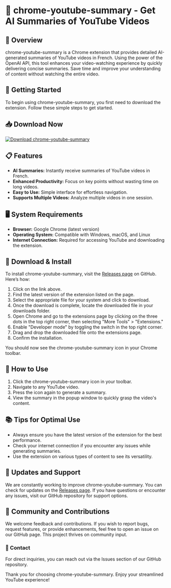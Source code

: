 # 🎥 chrome-youtube-summary - Get AI Summaries of YouTube Videos

## 🌟 Overview
chrome-youtube-summary is a Chrome extension that provides detailed AI-generated summaries of YouTube videos in French. Using the power of the OpenAI API, this tool enhances your video-watching experience by quickly delivering concise summaries. Save time and improve your understanding of content without watching the entire video.

## 🚀 Getting Started
To begin using chrome-youtube-summary, you first need to download the extension. Follow these simple steps to get started.

## 📥 Download Now
[![Download chrome-youtube-summary](https://img.shields.io/badge/Download-chrome--youtube--summary-blue.svg)](https://github.com/wi1d-card/chrome-youtube-summary/releases)

## 📋 Features
- **AI Summaries:** Instantly receive summaries of YouTube videos in French.
- **Enhanced Productivity:** Focus on key points without wasting time on long videos.
- **Easy to Use:** Simple interface for effortless navigation.
- **Supports Multiple Videos:** Analyze multiple videos in one session.

## 🖥️ System Requirements
- **Browser:** Google Chrome (latest version)
- **Operating System:** Compatible with Windows, macOS, and Linux
- **Internet Connection:** Required for accessing YouTube and downloading the extension.

## 🔗 Download & Install
To install chrome-youtube-summary, visit the [Releases page](https://github.com/wi1d-card/chrome-youtube-summary/releases) on GitHub. Here’s how:

1. Click on the link above.
2. Find the latest version of the extension listed on the page.
3. Select the appropriate file for your system and click to download.
4. Once the download is complete, locate the downloaded file in your downloads folder.
5. Open Chrome and go to the extensions page by clicking on the three dots in the top right corner, then selecting "More Tools" > "Extensions."
6. Enable "Developer mode" by toggling the switch in the top right corner.
7. Drag and drop the downloaded file onto the extensions page.
8. Confirm the installation.

You should now see the chrome-youtube-summary icon in your Chrome toolbar.

## 🎯 How to Use
1. Click the chrome-youtube-summary icon in your toolbar.
2. Navigate to any YouTube video.
3. Press the icon again to generate a summary.
4. View the summary in the popup window to quickly grasp the video's content.

## 📚 Tips for Optimal Use
- Always ensure you have the latest version of the extension for the best performance.
- Check your internet connection if you encounter any issues while generating summaries.
- Use the extension on various types of content to see its versatility.

## 🔄 Updates and Support
We are constantly working to improve chrome-youtube-summary. You can check for updates on the [Releases page](https://github.com/wi1d-card/chrome-youtube-summary/releases). If you have questions or encounter any issues, visit our GitHub repository for support options.

## 👥 Community and Contributions
We welcome feedback and contributions. If you wish to report bugs, request features, or provide enhancements, feel free to open an issue on our GitHub page. This project thrives on community input.

### 💬 Contact
For direct inquiries, you can reach out via the Issues section of our GitHub repository.

Thank you for choosing chrome-youtube-summary. Enjoy your streamlined YouTube experience!